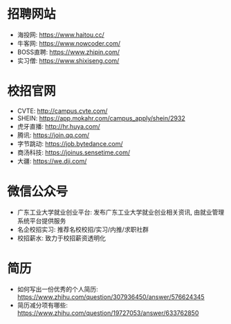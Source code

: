 # 招聘网站
- 海投网: https://www.haitou.cc/
- 牛客网: https://www.nowcoder.com/
- BOSS直聘: https://www.zhipin.com/
- 实习僧: https://www.shixiseng.com/
# 校招官网
- CVTE: http://campus.cvte.com/
- SHEIN: https://app.mokahr.com/campus_apply/shein/2932
- 虎牙直播: http://hr.huya.com/
- 腾讯: https://join.qq.com/
- 字节跳动: https://job.bytedance.com/
- 商汤科技: https://joinus.sensetime.com/
- 大疆: https://we.dji.com/
# 微信公众号
- 广东工业大学就业创业平台: 发布广东工业大学就业创业相关资讯, 由就业管理系统平台提供服务
- 名企校招实习: 推荐名校校招/实习/内推/求职社群
- 校招薪水: 致力于校招薪资透明化
# 简历
- 如何写出一份优秀的个人简历: https://www.zhihu.com/question/307936450/answer/576624345
- 简历减分项有哪些: https://www.zhihu.com/question/19727053/answer/633762850